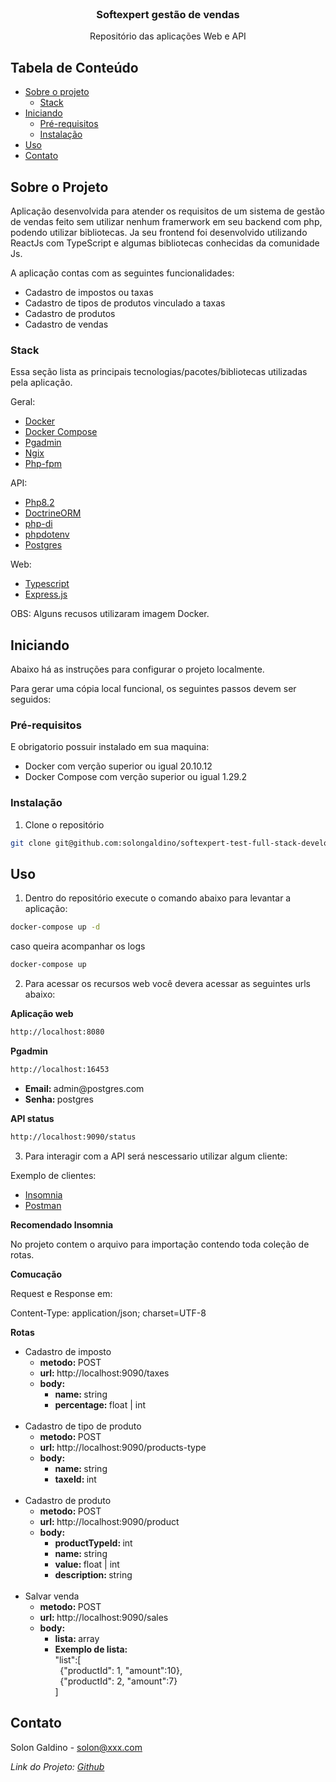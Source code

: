 <!-- PROJECT LOGO -->
<br />
<p align="center">

  <h3 align="center">Softexpert gestão de vendas</h3>

  <p align="center">
    Repositório das aplicações Web e API
    <br />
  </p>
</p>

## Tabela de Conteúdo

- [Sobre o projeto](#sobre-o-projeto)
  - [Stack](#stack)
- [Iniciando](#iniciando)
  - [Pré-requisitos](#pré-requisitos)
  - [Instalação](#instalação)
- [Uso](#uso)
- [Contato](#contato)

<!-- ABOUT THE PROJECT -->

## Sobre o Projeto

Aplicação desenvolvida para atender os requisitos de um sistema de gestão de vendas feito sem utilizar nenhum framerwork em seu backend com php, podendo utilizar bibliotecas. Ja seu frontend foi desenvolvido utilizando ReactJs com TypeScript e algumas bibliotecas conhecidas da comunidade Js.

A aplicação contas com as seguintes funcionalidades:

<ul>
  <li>Cadastro de impostos ou taxas</li>
  <li>Cadastro de tipos de produtos vinculado a taxas</li>
  <li>Cadastro de produtos</li>
  <li>Cadastro de vendas</li>
</ul>

### Stack

Essa seção lista as principais tecnologias/pacotes/bibliotecas utilizadas pela aplicação.

Geral:

- [Docker](https://www.docker.com/)
- [Docker Compose](https://docs.docker.com/compose/compose-file/)
- [Pgadmin](https://www.pgadmin.org/)
- [Ngix](https://www.nginx.com/)
- [Php-fpm](https://www.php.net/manual/pt_BR/install.fpm.php)

API:

- [Php8.2](https://www.php.net/)
- [DoctrineORM](https://www.doctrine-project.org/)
- [php-di](https://php-di.org/)
- [phpdotenv](https://github.com/vlucas/phpdotenv)
- [Postgres](https://www.postgresql.org/)

Web:

- [Typescript](https://www.typescriptlang.org/)
- [Express.js](https://expressjs.com/pt-br/)

OBS: Alguns recusos utilizaram imagem Docker.

## Iniciando

Abaixo há as instruções para configurar o projeto localmente.

Para gerar uma cópia local funcional, os seguintes passos devem ser seguidos:

### Pré-requisitos

E obrigatorio possuir instalado em sua maquina:

<ul>
  <li>Docker com verção superior ou igual 20.10.12</li>
  <li>Docker Compose com verção superior ou igual 1.29.2</li>
</ul>

### Instalação

1. Clone o repositório

```sh
git clone git@github.com:solongaldino/softexpert-test-full-stack-developer.git

```

## Uso

1. Dentro do repositório execute o comando abaixo para levantar a aplicação:

```sh
docker-compose up -d
```

caso queira acompanhar os logs

```sh
docker-compose up
```

2. Para acessar os recursos web você devera acessar as seguintes urls abaixo:

**Aplicação web**

```sh
http://localhost:8080
```

**Pgadmin**

```sh
http://localhost:16453
```

<ul>
  <li><strong>Email: </strong>admin@postgres.com</li>
  <li><strong>Senha: </strong>postgres</li>
</ul>

**API status**

```sh
http://localhost:9090/status
```

3. Para interagir com a API será nescessario utilizar algum cliente:

Exemplo de clientes:

- [Insomnia](https://insomnia.rest/)
- [Postman](https://www.postman.com/)

**Recomendado Insomnia**

No projeto contem o arquivo para importação contendo toda coleção de rotas.

**Comucação**

Request e Response em:

Content-Type: application/json; charset=UTF-8

**Rotas**

<ul>
  <li>
    Cadastro de imposto
    <ul>
      <li><strong>metodo: </strong>POST</li>
      <li><strong>url: </strong>http://localhost:9090/taxes</li>
      <li>
        <strong>body: </strong>
        <br/>
        <ul>
          <li><strong>name: </strong>string</li>
          <li><strong>percentage: </strong>float | int</li>
        </ul>
      </li>
    </ul>
  </li>
  <br/>
  <li>
    Cadastro de tipo de produto
    <ul>
      <li><strong>metodo: </strong>POST</li>
      <li><strong>url: </strong>http://localhost:9090/products-type</li>
      <li>
        <strong>body: </strong>
        <br/>
        <ul>
          <li><strong>name: </strong>string</li>
          <li><strong>taxeId: </strong>int</li>
        </ul>
      </li>
    </ul>
  </li>
  <br/>
  <li>
    Cadastro de produto
    <ul>
      <li><strong>metodo: </strong>POST</li>
      <li><strong>url: </strong>http://localhost:9090/product</li>
      <li>
        <strong>body: </strong>
        <br/>
        <ul>
          <li><strong>productTypeId: </strong>int</li>
          <li><strong>name: </strong>string</li>
          <li><strong>value: </strong>float | int</li>
          <li><strong>description: </strong>string</li>
        </ul>
      </li>
    </ul>
  </li>
  <br/>
  <li>
    Salvar venda
    <ul>
      <li><strong>metodo: </strong>POST</li>
      <li><strong>url: </strong>http://localhost:9090/sales</li>
      <li>
        <strong>body: </strong>
        <br/>
        <ul>
          <li><strong>lista: </strong>array</li>
          <li><strong>Exemplo de lista: </strong>
          <br/>
          "list":[
            <br/>
            &nbsp;&nbsp;{"productId": 1, "amount":10},
            <br/>
            &nbsp;&nbsp;{"productId": 2, "amount":7}
            <br/>
            ]
          </li>
        </ul>
      </li>
    </ul>
  </li>
</ul>

<!-- CONTACT -->

## Contato

Solon Galdino - solon@xxx.com

_Link do Projeto: [Github](https://github.com/solongaldino/softexpert-test-full-stack-developer)_
